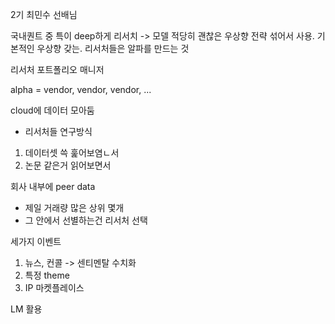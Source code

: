 2기 최민수 선배님

국내퀀트 중 특이
deep하게 리서치 -> 모델
적당히 괜찮은 우상향 전략 섞어서 사용. 기본적인 우상향 갖는.
리서처들은 알파를 만드는 것

리서처 포트폴리오 매니저

alpha = vendor, vendor, vendor, ...

cloud에 데이터 모아둠

- 리서처들 연구방식

1. 데이터셋 쓱 훑어보염ㄴ서
2. 논문 같은거 읽어보면서

회사 내부에 peer data

- 제일 거래량 많은 상위 몇개
- 그 안에서 선별하는건 리서처 선택

세가지 이벤트

1. 뉴스, 컨콜 -> 센티멘탈 수치화
2. 특정 theme
3. IP 마켓플레이스

LM 활용
